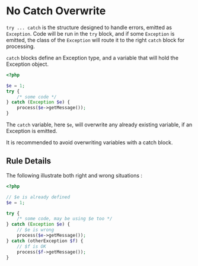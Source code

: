 <!-- Good Practices -->
# No Catch Overwrite

`try ... catch` is the structure designed to handle errors, emitted as `Exception`. Code will be run in the `try` block, and if some `Exception` is emitted, the class of the `Exception` will route it to the right `catch` block for processing. 

`catch` blocks define an Exception type, and a variable that will hold the Exception object. 

```php
<?php

$e = 1;
try {
	/* some code */
} catch (Exception $e) {
	process($e->getMessage());
}

```

The `catch` variable, here `$e`, will overwrite any already existing variable, if an Exception is emitted. 

It is recommended to avoid overwriting variables with a catch block.


## Rule Details

The following illustrate both right and wrong situations : 

```php
<?php

// $e is already defined
$e = 1;

try {
	/* some code, may be using $e too */
} catch (Exception $e) {
	// $e is wrong
	process($e->getMessage());
} catch (otherException $f) {
	// $f is OK
	process($f->getMessage());
}

```

